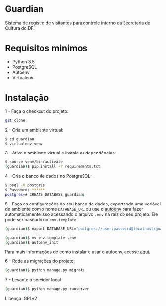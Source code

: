 # Guardian

Sistema de registro de visitantes para controle interno da Secretaria de Cultura do DF.

# Requisitos minimos

 - Python 3.5
 - PostgreSQL
 - Autoenv
 - Virtualenv

# Instalação

1 - Faça o checkout do projeto:

```bash
git clone 
```

2 - Cria um ambiente virtual:

```bash
$ cd guardian
$ virtualenv venv
```

3 - Ative o ambiente virtual e instale as dependências:

```bash
$ source venv/bin/activate
(guardian)$ pip install -r requirements.txt
```

4 - Cria o banco de dados no PostgreSQL:

```bash
$ psql -U postgres
$ Password: ******
postgres=# CREATE DATABASE guardian;
```

5 - Faça as configurações do seu banco de dados, exportando uma variável de ambiente com o nome `DATABASE_URL` ou use o [autoenv](https://github.com/kennethreitz/autoenv) para fazer automaticamente isso
acessando o arquivo `.env` na raiz do seu projeto. Ele pode ser baseado no `env.template`:

```bash
(guardian)$ export DATABASE_URL="postgres://user:password@localhost/guardian"
```

```bash
(guardian)$ mv env.template .env
(guardian)$ autoenv_init
```

Para mais informações de como instalar e usar o autoenv, acesse [aqui](https://github.com/kennethreitz/autoenv).

6 - Rode as migrações do projeto:

```bash
(guardian)$ python manage.py migrate
```

7 - Levante o servidor local
```bash
(guardian)$ python manage.py runserver
```

Licença: GPLv2
